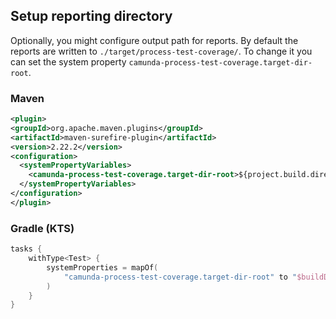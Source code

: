 ## Setup reporting directory

Optionally, you might configure output path for reports. By default the reports are written to `./target/process-test-coverage/`. To change it you can set the system property `camunda-process-test-coverage.target-dir-root`.

### Maven
```xml
<plugin>
<groupId>org.apache.maven.plugins</groupId>
<artifactId>maven-surefire-plugin</artifactId>
<version>2.22.2</version>
<configuration>
  <systemPropertyVariables>
    <camunda-process-test-coverage.target-dir-root>${project.build.directory}/my-coverage-reports/</camunda-process-test-coverage.target-dir-root>
  </systemPropertyVariables>
</configuration>
</plugin>
```

### Gradle (KTS)
```kotlin
tasks {
    withType<Test> {
        systemProperties = mapOf(
            "camunda-process-test-coverage.target-dir-root" to "$buildDir/my-coverage-reports/"
        )
    }
}
```
